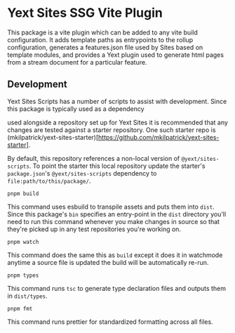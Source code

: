 # Yext Sites SSG Vite Plugin

This package is a vite plugin which can be added to any vite build configuration. It adds template
paths as entrypoints to the rollup configuration, generates a features.json file used by Sites based
on template modules, and provides a Yext plugin used to generate html pages from a stream document
for a particular feature.

## Development

Yext Sites Scripts has a number of scripts to assist with development. Since this package is
typically used as a dependency

used alongside a repository set up for Yext Sites it is recommended that any changes are tested
against a starter repository. One such starter repo is (mkilpatrick/yext-sites-starter)[https://github.com/mkilpatrick/yext-sites-starter].

By default, this repository references a non-local version of `@yext/sites-scripts`. To point
the starter this local repository update the starter's `package.json`'s `@yext/sites-scripts`
dependency to `file:path/to/this/package/`.

```
pnpm build
```

This command uses esbuild to transpile assets and puts them into `dist`. Since this package's `bin`
specifies an entry-point in the `dist` directory you'll need to run this command whenever you make
changes in source so that they're picked up in any test repositories you're working on.

```
pnpm watch
```

This command does the same this as `build` except it does it in watchmode anytime a source file is
updated the build will be automatically re-run.

```
pnpm types
```

This command runs `tsc` to generate type declaration files and outputs them in `dist/types`.

```
pnpm fmt
```

This command runs prettier for standardized formatting across all files.

